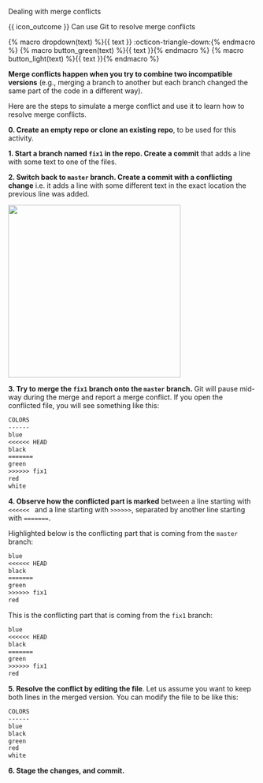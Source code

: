 <span id="title">Dealing with merge conflicts</span>

<span id="prereqs"></span>

<span id="outcomes">{{ icon_outcome }} Can use Git to resolve merge conflicts</span>

{% macro dropdown(text) %}<span class="btn btn-light border">{{ text }} :octicon-triangle-down:</span>{% endmacro %}
{% macro button_green(text) %}<span class="btn btn-success pl-1 pr-1 pb-0 pt-0">{{ text }}</span>{% endmacro %}
{% macro button_light(text) %}<span class="btn btn-light pl-1 pr-1 pb-0 pt-0 border">{{ text }}</span>{% endmacro %}

<div id="body">

**Merge conflicts happen when you try to combine two incompatible versions** (e.g., merging a branch to another but each branch changed the same part of the code in a different way).

Here are the steps to simulate a merge conflict and use it to learn how to resolve merge conflicts.

**0. Create an empty repo or clone an existing repo**, to be used for this activity.

**1. Start a branch named `fix1` in the repo. Create a commit** that adds a line with some text to one of the files.

**2. Switch back to `master` branch. Create a commit with a conflicting change** i.e. it adds a line with some different text in the exact location the previous line was added.

<img src="{{baseUrl}}/gitAndGithub/mergeConflicts/images/sourcetree_1.png" height="350" />
<p/>

**3. Try to merge the `fix1` branch onto the `master` branch.** Git will pause mid-way during the merge and report a merge conflict. If you open the conflicted file, you will see something like this:

```txt {highlight-lines="4,6,8"}
COLORS
------
blue
<<<<<< HEAD
black
=======
green
>>>>>> fix1
red
white
```

**4. Observe how the conflicted part is marked** between a line starting with `<<<<<< ` and a line starting with `>>>>>>`, separated by another line starting with `=======`.

Highlighted below is the conflicting part that is coming from the `master` branch:

```txt {start-from=3 highlight-lines="5"}
blue
<<<<<< HEAD
black
=======
green
>>>>>> fix1
red
```

This is the conflicting part that is coming from the `fix1` branch:

```txt {start-from=3 highlight-lines="7"}
blue
<<<<<< HEAD
black
=======
green
>>>>>> fix1
red
```

**5. Resolve the conflict by editing the file**. Let us assume you want to keep both lines in the merged version. You can modify the file to be like this:

```txt {highlight-lines="4-5"}
COLORS
------
blue
black
green
red
white
```

**6. Stage the changes, and commit.**

</div>

<div id="extras">
</div>

